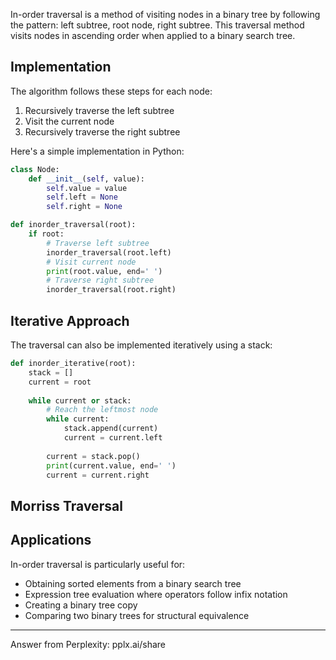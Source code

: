 In-order traversal is a method of visiting nodes in a binary tree by following the pattern: left subtree, root node, right subtree. This traversal method visits nodes in ascending order when applied to a binary search tree.

## Implementation

The algorithm follows these steps for each node:
1. Recursively traverse the left subtree
2. Visit the current node
3. Recursively traverse the right subtree

Here's a simple implementation in Python:

```python
class Node:
    def __init__(self, value):
        self.value = value
        self.left = None
        self.right = None

def inorder_traversal(root):
    if root:
        # Traverse left subtree
        inorder_traversal(root.left)
        # Visit current node
        print(root.value, end=' ')
        # Traverse right subtree
        inorder_traversal(root.right)
```

## Iterative Approach

The traversal can also be implemented iteratively using a stack:

```python
def inorder_iterative(root):
    stack = []
    current = root
    
    while current or stack:
        # Reach the leftmost node
        while current:
            stack.append(current)
            current = current.left
            
        current = stack.pop()
        print(current.value, end=' ')
        current = current.right
```

## Morriss Traversal





## Applications

In-order traversal is particularly useful for:
- Obtaining sorted elements from a binary search tree
- Expression tree evaluation where operators follow infix notation
- Creating a binary tree copy
- Comparing two binary trees for structural equivalence

---
Answer from Perplexity: pplx.ai/share